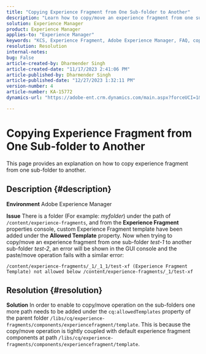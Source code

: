 ```yaml
---
title: "Copying Experience Fragment from One Sub-folder to Another"
description: "Learn how to copy/move an experience fragment from one sub-folder to another."
solution: Experience Manager
product: Experience Manager
applies-to: "Experience Manager"
keywords: "KCS, Experience Fragment, Adobe Experience Manager, FAQ, copy, sub-folder"
resolution: Resolution
internal-notes: 
bug: False
article-created-by: Dharmender Singh
article-created-date: "11/17/2023 2:41:06 PM"
article-published-by: Dharmender Singh
article-published-date: "12/27/2023 1:32:11 PM"
version-number: 4
article-number: KA-15772
dynamics-url: "https://adobe-ent.crm.dynamics.com/main.aspx?forceUCI=1&pagetype=entityrecord&etn=knowledgearticle&id=a32caf50-5785-ee11-8179-6045bd006239"

---
```

# Copying Experience Fragment from One Sub-folder to Another


This page provides an explanation on how to copy experience fragment from one sub-folder to another.

## Description {#description}


<b>Environment</b>
Adobe Experience Manager

<b>Issue</b>
There is a folder (For example: *myfolder*) under the path of `/content/experience-fragments`, and from the <b>Experience Fragment</b> properties console, custom Experience Fragment template have been added under the <b>Allowed Template</b> property.
Now when trying to copy/move an experience fragment from one sub-folder *test-1* to another sub-folder *test-2*, an error will be shown in the GUI console and the paste/move operation fails with a similar error:


```
/content/experience-fragments/_1/_1_1/test-xf (Experience Fragment Template) not allowed below /content/experience-fragments/_1/test-xf
```



## Resolution {#resolution}


<b>Solution</b>
In order to enable to copy/move operation on the sub-folders one more path needs to be added under the `cq:allowedTemplates` property of the parent folder `/libs/cq/experience-fragments/components/experiencefragment/template`.
This is because the copy/move operation is tightly coupled with default experience fragment components at path `/libs/cq/experience-fragments/components/experiencefragment/template`.
